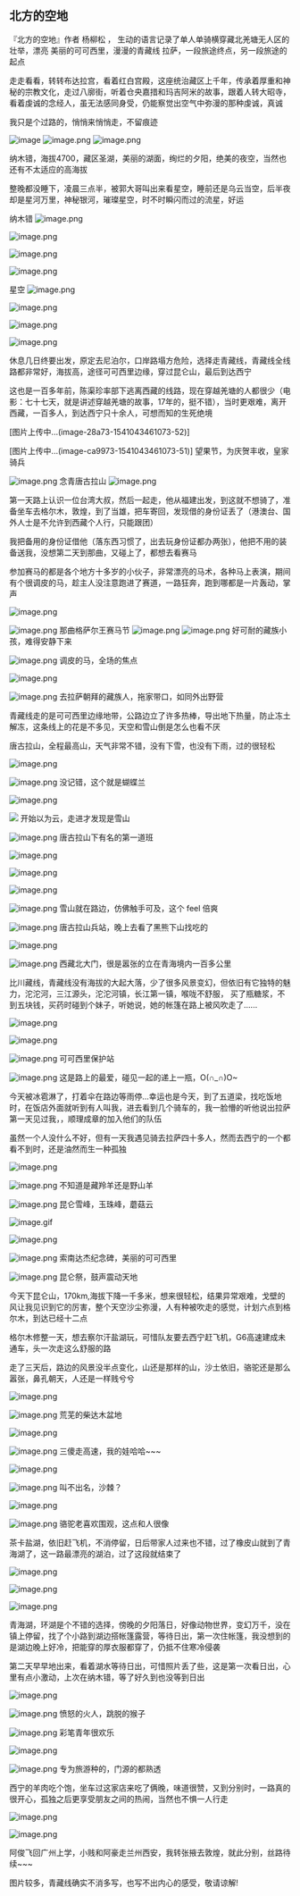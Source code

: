 ## 北方的空地

『北方的空地』作者 杨柳松 ， 生动的语言记录了单人单骑横穿藏北羌塘无人区的壮举，漂亮
美丽的可可西里，漫漫的青藏线
拉萨，一段旅途终点，另一段旅途的起点

走走看看，转转布达拉宫，看着红白宫殿，这座统治藏区上千年，传承着厚重和神秘的宗教文化，走过八廓街，听着仓央嘉措和玛吉阿米的故事，跟着人转大昭寺，看着虔诚的念经人，虽无法感同身受，仍能察觉出空气中弥漫的那种虔诚，真诚

我只是个过路的，悄悄来悄悄走，不留痕迹

![image](http://upload-images.jianshu.io/upload_images/6273500-01900d460232d375?imageMogr2/auto-orient/strip%7CimageView2/2/w/1240)
![image.png](https://upload-images.jianshu.io/upload_images/6273500-6f9684c08199f091.png?imageMogr2/auto-orient/strip%7CimageView2/2/w/1240)
![image.png](https://upload-images.jianshu.io/upload_images/6273500-6ff69482bcb48768.png?imageMogr2/auto-orient/strip%7CimageView2/2/w/1240)

纳木错，海拔4700，藏区圣湖，美丽的湖面，绚烂的夕阳，绝美的夜空，当然也还有不太适应的高海拔

整晚都没睡下，凌晨三点半，被郭大哥叫出来看星空，睡前还是乌云当空，后半夜却是星河万里，神秘银河，璀璨星空，时不时瞬闪而过的流星，好运

纳木错
![image.png](https://upload-images.jianshu.io/upload_images/6273500-4d5f8a1a2d3d2296.png?imageMogr2/auto-orient/strip%7CimageView2/2/w/1240)

![image.png](https://upload-images.jianshu.io/upload_images/6273500-c19ce987b5fec8c8.png?imageMogr2/auto-orient/strip%7CimageView2/2/w/1240)

![image.png](https://upload-images.jianshu.io/upload_images/6273500-6514f764b5d682c7.png?imageMogr2/auto-orient/strip%7CimageView2/2/w/1240)

![image.png](https://upload-images.jianshu.io/upload_images/6273500-5963097d0394adcd.png?imageMogr2/auto-orient/strip%7CimageView2/2/w/1240)

星空
![image.png](https://upload-images.jianshu.io/upload_images/6273500-02905a8c59485535.png?imageMogr2/auto-orient/strip%7CimageView2/2/w/1240)

![image.png](https://upload-images.jianshu.io/upload_images/6273500-3b71edd44452a418.png?imageMogr2/auto-orient/strip%7CimageView2/2/w/1240)

![image.png](https://upload-images.jianshu.io/upload_images/6273500-0e5f7b9f100cc920.png?imageMogr2/auto-orient/strip%7CimageView2/2/w/1240)

![image.png](https://upload-images.jianshu.io/upload_images/6273500-93c3cb7bdc1979c9.png?imageMogr2/auto-orient/strip%7CimageView2/2/w/1240)

休息几日终要出发，原定去尼泊尔，口岸路塌方危险，选择走青藏线，青藏线全线路都非常好，海拔高，途径可可西里边缘，穿过昆仑山，最后到达西宁

这也是一百多年前，陈渠珍率部下逃离西藏的线路，现在穿越羌塘的人都很少（电影：七十七天，就是讲述穿越羌塘的故事，17年的，挺不错），当时更艰难，离开西藏，一百多人，到达西宁只十余人，可想而知的生死绝境

[图片上传中...(image-28a73-1541043461073-52)]

[图片上传中...(image-ca9973-1541043461073-51)]
望果节，为庆贺丰收，皇家骑兵

![image.png](https://upload-images.jianshu.io/upload_images/6273500-9f21514c40a0a49d.png?imageMogr2/auto-orient/strip%7CimageView2/2/w/1240)
念青唐古拉山
![image.png](https://upload-images.jianshu.io/upload_images/6273500-4df48b5044d2ba37.png?imageMogr2/auto-orient/strip%7CimageView2/2/w/1240)

第一天路上认识一位台湾大叔，然后一起走，他从福建出发，到这就不想骑了，准备坐车去格尔木，敦煌，到了当雄，把车寄回，发现借的身份证丢了（港澳台、国外人士是不允许到西藏个人行，只能跟团） 

我把备用的身份证借他（落东西习惯了，出去玩身份证都办两张），他把不用的装备送我，没想第二天到那曲，又碰上了，都想去看赛马

参加赛马的都是各个地方十多岁的小伙子，非常漂亮的马术，各种马上表演，期间有个很调皮的马，趁主人没注意跑进了赛道，一路狂奔，跑到哪都是一片轰动，掌声

![image.png](https://upload-images.jianshu.io/upload_images/6273500-d9be6780dba42367.png?imageMogr2/auto-orient/strip%7CimageView2/2/w/1240)

![image.png](https://upload-images.jianshu.io/upload_images/6273500-d3847a7a337ccb98.png?imageMogr2/auto-orient/strip%7CimageView2/2/w/1240)
那曲格萨尔王赛马节
![image.png](https://upload-images.jianshu.io/upload_images/6273500-a2fb03ee2ece752f.png?imageMogr2/auto-orient/strip%7CimageView2/2/w/1240)
![image.png](https://upload-images.jianshu.io/upload_images/6273500-a018641fececfa1f.png?imageMogr2/auto-orient/strip%7CimageView2/2/w/1240)
好可耐的藏族小孩，难得安静下来

![image.png](https://upload-images.jianshu.io/upload_images/6273500-8995e793ddd24f89.png?imageMogr2/auto-orient/strip%7CimageView2/2/w/1240)
调皮的马，全场的焦点

![image.png](https://upload-images.jianshu.io/upload_images/6273500-3bfee4c8fc00d5f4.png?imageMogr2/auto-orient/strip%7CimageView2/2/w/1240)

![image.png](https://upload-images.jianshu.io/upload_images/6273500-27f7b5f8e5124ad7.png?imageMogr2/auto-orient/strip%7CimageView2/2/w/1240)
去拉萨朝拜的藏族人，拖家带口，如同外出野营

青藏线走的是可可西里边缘地带，公路边立了许多热棒，导出地下热量，防止冻土解冻，这条线上的花是不多见，天空和雪山倒是怎么也看不厌

唐古拉山，全程最高山，天气非常不错，没有下雪，也没有下雨，过的很轻松

![image.png](https://upload-images.jianshu.io/upload_images/6273500-1a11c4869d0a19b9.png?imageMogr2/auto-orient/strip%7CimageView2/2/w/1240)

![image.png](https://upload-images.jianshu.io/upload_images/6273500-686c6275554a3e94.png?imageMogr2/auto-orient/strip%7CimageView2/2/w/1240)
没记错，这个就是蝴蝶兰

![image.png](https://upload-images.jianshu.io/upload_images/6273500-5c02ce189df78dcc.png?imageMogr2/auto-orient/strip%7CimageView2/2/w/1240)

![](https://upload-images.jianshu.io/upload_images/6273500-61097977bc3e23e8.png?imageMogr2/auto-orient/strip%7CimageView2/2/w/1240)
开始以为云，走进才发现是雪山

![image.png](https://upload-images.jianshu.io/upload_images/6273500-51587416ccb4a563.png?imageMogr2/auto-orient/strip%7CimageView2/2/w/1240)
唐古拉山下有名的第一道班

![image.png](https://upload-images.jianshu.io/upload_images/6273500-e40b54a0e984034b.png?imageMogr2/auto-orient/strip%7CimageView2/2/w/1240)

![image.png](https://upload-images.jianshu.io/upload_images/6273500-4cefcfc4166aeaf0.png?imageMogr2/auto-orient/strip%7CimageView2/2/w/1240)

![image.png](https://upload-images.jianshu.io/upload_images/6273500-348fa5979b727b9e.png?imageMogr2/auto-orient/strip%7CimageView2/2/w/1240)

![image.png](https://upload-images.jianshu.io/upload_images/6273500-0f8271572ee74045.png?imageMogr2/auto-orient/strip%7CimageView2/2/w/1240)
雪山就在路边，仿佛触手可及，这个 feel 倍爽 

![image.png](https://upload-images.jianshu.io/upload_images/6273500-e737384d381f9a2e.png?imageMogr2/auto-orient/strip%7CimageView2/2/w/1240)
唐古拉山兵站，晚上去看了黑熊下山找吃的

![image.png](https://upload-images.jianshu.io/upload_images/6273500-66a9034c06532666.png?imageMogr2/auto-orient/strip%7CimageView2/2/w/1240)

![image.png](https://upload-images.jianshu.io/upload_images/6273500-dc27647dc8283759.png?imageMogr2/auto-orient/strip%7CimageView2/2/w/1240)
西藏北大门，很是嚣张的立在青海境内一百多公里

比川藏线，青藏线没有海拔的大起大落，少了很多风景变幻，但依旧有它独特的魅力，沱沱河，三江源头，沱沱河镇，长江第一镇，喉咙不舒服， 买了瓶糖浆，不到五块钱，买药时碰到个妹子，听她说，她的帐篷在路上被风吹走了......

![image.png](https://upload-images.jianshu.io/upload_images/6273500-e6035012a37fd748.png?imageMogr2/auto-orient/strip%7CimageView2/2/w/1240)

![image.png](https://upload-images.jianshu.io/upload_images/6273500-362c6029e9310b9c.png?imageMogr2/auto-orient/strip%7CimageView2/2/w/1240)

![image.png](https://upload-images.jianshu.io/upload_images/6273500-74d113255439cd5c.png?imageMogr2/auto-orient/strip%7CimageView2/2/w/1240)
可可西里保护站

![image.png](https://upload-images.jianshu.io/upload_images/6273500-1da006a68d85666e.png?imageMogr2/auto-orient/strip%7CimageView2/2/w/1240)
这是路上的最爱，碰见一起的递上一瓶，O(∩_∩)O~

今天被冰雹淋了，打着伞在路边等雨停...幸运也是今天，到了五道梁，找吃饭地时，在饭店外面就听到有人叫我，进去看到几个骑车的，我一脸懵的听他说出拉萨第一天见过我，，顺理成章的加入他们的队伍

虽然一个人没什么不好，但有一天我遇见骑去拉萨四十多人，然而去西宁的一个都看不到时，还是油然而生一种孤独

![image.png](https://upload-images.jianshu.io/upload_images/6273500-e3b3fa38d4107f6c.png?imageMogr2/auto-orient/strip%7CimageView2/2/w/1240)

![image.png](https://upload-images.jianshu.io/upload_images/6273500-69848b67029a223d.png?imageMogr2/auto-orient/strip%7CimageView2/2/w/1240)
不知道是藏羚羊还是野山羊

![image.png](https://upload-images.jianshu.io/upload_images/6273500-33cb756709f10ccf.png?imageMogr2/auto-orient/strip%7CimageView2/2/w/1240)
昆仑雪峰，玉珠峰，蘑菇云

![image.gif](https://upload-images.jianshu.io/upload_images/6273500-be3c5256029f8983.gif?imageMogr2/auto-orient/strip%7CimageView2/2/w/1240)

![image.png](https://upload-images.jianshu.io/upload_images/6273500-680c1f43643f7eb2.png?imageMogr2/auto-orient/strip%7CimageView2/2/w/1240)

![image.png](https://upload-images.jianshu.io/upload_images/6273500-62280bed9b944c74.png?imageMogr2/auto-orient/strip%7CimageView2/2/w/1240)
索南达杰纪念碑，美丽的可可西里

![image.png](https://upload-images.jianshu.io/upload_images/6273500-e2bcd190dca092b1.png?imageMogr2/auto-orient/strip%7CimageView2/2/w/1240)
昆仑祭，鼓声震动天地

今天下昆仑山，170km,海拔下降一千多米，想来很轻松，结果异常艰难，戈壁的风让我见识到它的厉害，整个天空沙尘弥漫，人有种被吹走的感觉，计划六点到格尔木，到达已经十二点      

格尔木修整一天，想去察尔汗盐湖玩，可惜队友要去西宁赶飞机，G6高速建成未通车，头一次走这么舒服的路

走了三天后，路边的风景没半点变化，山还是那样的山，沙土依旧，骆驼还是那么嚣张，鼻孔朝天，人还是一样贱兮兮 

![image.png](https://upload-images.jianshu.io/upload_images/6273500-bab6d039fcb7fe7f.png?imageMogr2/auto-orient/strip%7CimageView2/2/w/1240)

![image.png](https://upload-images.jianshu.io/upload_images/6273500-1eb06f9b234cc93a.png?imageMogr2/auto-orient/strip%7CimageView2/2/w/1240)
荒芜的柴达木盆地

![image.png](https://upload-images.jianshu.io/upload_images/6273500-46161187e10e468b.png?imageMogr2/auto-orient/strip%7CimageView2/2/w/1240)

![image.png](https://upload-images.jianshu.io/upload_images/6273500-165817776845e543.png?imageMogr2/auto-orient/strip%7CimageView2/2/w/1240)
三傻走高速，我的娃哈哈~~~

![image.png](https://upload-images.jianshu.io/upload_images/6273500-f601a3906a0e618f.png?imageMogr2/auto-orient/strip%7CimageView2/2/w/1240)

![image.png](https://upload-images.jianshu.io/upload_images/6273500-7eed1b41debdebb4.png?imageMogr2/auto-orient/strip%7CimageView2/2/w/1240)
叫不出名，沙棘？

![image.png](https://upload-images.jianshu.io/upload_images/6273500-a2fd9f25e7e900a0.png?imageMogr2/auto-orient/strip%7CimageView2/2/w/1240)

![image.png](https://upload-images.jianshu.io/upload_images/6273500-f310d6cc4232ae6d.png?imageMogr2/auto-orient/strip%7CimageView2/2/w/1240)
骆驼老喜欢围观，这点和人很像

茶卡盐湖，依旧赶飞机，不消停留，日后带家人过来也不错，过了橡皮山就到了青海湖了，这一路最漂亮的湖泊，过了这段就结束了

![image.png](https://upload-images.jianshu.io/upload_images/6273500-c6d97d280c537cc3.png?imageMogr2/auto-orient/strip%7CimageView2/2/w/1240)

![image.png](https://upload-images.jianshu.io/upload_images/6273500-1d8eda04964b4e02.png?imageMogr2/auto-orient/strip%7CimageView2/2/w/1240)

![image.png](https://upload-images.jianshu.io/upload_images/6273500-292cdbe29435aa0c.png?imageMogr2/auto-orient/strip%7CimageView2/2/w/1240)

青海湖，环湖是个不错的选择，傍晚的夕阳落日，好像动物世界，变幻万千，没在镇上停留，找了个小路到湖边搭帐篷露营，等待日出，第一次住帐篷，我没想到的是湖边晚上好冷，把能穿的厚衣服都穿了，仍抵不住寒冷侵袭

第二天早早地出来，看着湖水等待日出，可惜照片丢了些，这是第一次看日出，心里有点小激动，上次在纳木错，等了好久到也没等到日出 

![image.png](https://upload-images.jianshu.io/upload_images/6273500-9045761b8f2d8764.png?imageMogr2/auto-orient/strip%7CimageView2/2/w/1240)

![image.png](https://upload-images.jianshu.io/upload_images/6273500-05ca7a3680cdd053.png?imageMogr2/auto-orient/strip%7CimageView2/2/w/1240)
愤怒的火人，跳脱的猴子

![image.png](https://upload-images.jianshu.io/upload_images/6273500-d7a75fc5d27d9c09.png?imageMogr2/auto-orient/strip%7CimageView2/2/w/1240)
彩笔青年很欢乐

![image.png](https://upload-images.jianshu.io/upload_images/6273500-1f6ab5636a6d3281.png?imageMogr2/auto-orient/strip%7CimageView2/2/w/1240)


![image.png](https://upload-images.jianshu.io/upload_images/6273500-93d25efa4123782b.png?imageMogr2/auto-orient/strip%7CimageView2/2/w/1240)
专为旅游种的，门源的都熟透

西宁的羊肉吃个饱，坐车过这家店来吃了俩晚，味道很赞，又到分别时，一路真的很开心，孤独之后更享受朋友之间的热闹，当然也不惧一人行走

![image.png](https://upload-images.jianshu.io/upload_images/6273500-3afb71f0a3fb55df.png?imageMogr2/auto-orient/strip%7CimageView2/2/w/1240)

![image.png](https://upload-images.jianshu.io/upload_images/6273500-07f7269c28953485.png?imageMogr2/auto-orient/strip%7CimageView2/2/w/1240)

阿俊飞回广州上学，小贱和阿豪走兰州西安，我转张掖去敦煌，就此分别，丝路待续~~~

图片较多，青藏线确实不消多写，也写不出内心的感受，敬请谅解!
